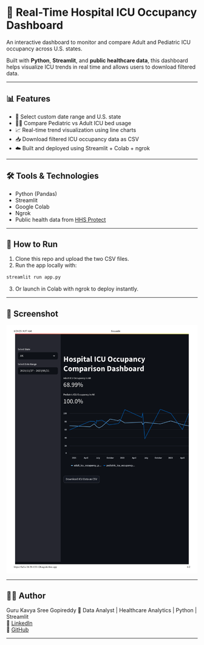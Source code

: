 # 🏥 Real-Time Hospital ICU Occupancy Dashboard

An interactive dashboard to monitor and compare Adult and Pediatric ICU occupancy across U.S. states.

Built with **Python**, **Streamlit**, and **public healthcare data**, this dashboard helps visualize ICU trends in real time and allows users to download filtered data.

---

## 📊 Features

- 📅 Select custom date range and U.S. state
- 👶🧓 Compare Pediatric vs Adult ICU bed usage
- 📈 Real-time trend visualization using line charts
- 📥 Download filtered ICU occupancy data as CSV
- ☁️ Built and deployed using Streamlit + Colab + ngrok

---

## 🛠️ Tools & Technologies

- Python (Pandas)
- Streamlit
- Google Colab
- Ngrok
- Public health data from [HHS Protect](https://healthdata.gov/)

---

## 🚀 How to Run

1. Clone this repo and upload the two CSV files.
2. Run the app locally with:

```bash
streamlit run app.py
```

3. Or launch in Colab with ngrok to deploy instantly.

---

## 📸 Screenshot

![Dashboard Screenshot](Streamlit.png)

---

## 👩‍💻 Author

Guru Kavya Sree Gopireddy 
📍 Data Analyst | Healthcare Analytics | Python | Streamlit  
🔗 [LinkedIn](https://www.linkedin.com/in/...)  
🔗 [GitHub](https://github.com/gopireddy2001)

---
